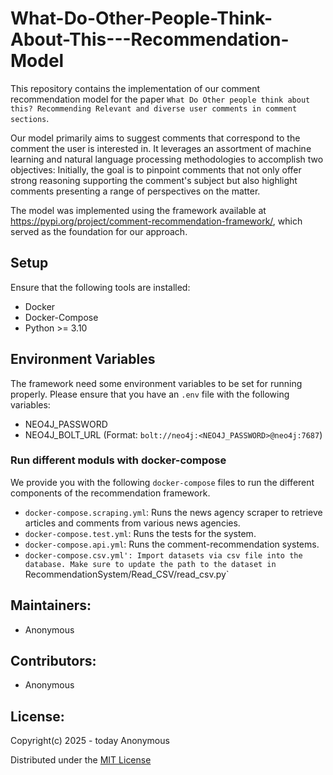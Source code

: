 # What-Do-Other-People-Think-About-This---Recommendation-Model

This repository contains the implementation of our comment recommendation model for the paper `What Do Other people think about this? Recommending Relevant and diverse user comments in comment sections`. 

Our model primarily aims to suggest comments that correspond to the comment the user is interested in. It leverages an assortment of machine learning and natural language processing methodologies to accomplish two objectives: Initially, the goal is to pinpoint comments that not only offer strong reasoning supporting the comment's subject but also highlight comments presenting a range of perspectives on the matter.

The model was implemented using the framework available at https://pypi.org/project/comment-recommendation-framework/, which served as the foundation for our approach.



## Setup
Ensure that the following tools are installed:
* Docker
* Docker-Compose
* Python >= 3.10

## Environment Variables
The framework need some environment variables to be set for running properly. Please ensure that you have an ```.env```
file with the following variables:
* NEO4J_PASSWORD
* NEO4J_BOLT_URL (Format: `bolt://neo4j:<NEO4J_PASSWORD>@neo4j:7687`)


### Run different moduls with docker-compose
We provide you with the following `docker-compose` files to run the different components of the recommendation framework. 

* `docker-compose.scraping.yml`: Runs the news agency scraper to retrieve articles and comments from various news agencies.
* `docker-compose.test.yml`: Runs the tests for the system.
* `docker-compose.api.yml`: Runs the comment-recommendation systems.
* `docker-compose.csv.yml': Import datasets via csv file into the database. Make sure to update the path to the dataset in `RecommendationSystem/Read_CSV/read_csv.py`



## Maintainers:
* Anonymous

## Contributors:
* Anonymous

## License:
Copyright(c) 2025 - today Anonymous

Distributed under the [MIT License](LICENSE)

